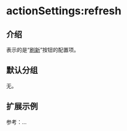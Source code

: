 # actionSettings:refresh

## 介绍

表示的是“[刷新](https://docs-cn.nocobase.com/handbook/ui/actions/types/refresh)”按钮的配置项。

## 默认分组

无。

## 扩展示例

参考：...

